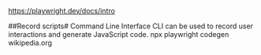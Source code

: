


## 
https://playwright.dev/docs/intro



##Record scripts#
Command Line Interface CLI can be used to record user interactions and generate JavaScript code.
npx playwright codegen wikipedia.org